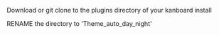 Download or git clone to the plugins directory of your kanboard install

RENAME the directory to 'Theme_auto_day_night'
